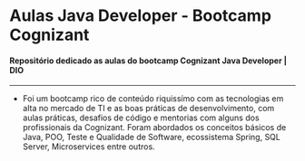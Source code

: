 # Aulas Java Developer - Bootcamp Cognizant
#### Repositório dedicado as aulas do bootcamp Cognizant Java Developer | DIO
<hr />

 - Foi um bootcamp rico de conteúdo riquissímo com as tecnologias em alta no mercado de TI e as boas práticas de desenvolvimento, com aulas práticas, desafios de código e mentorias com alguns dos profissionais da Cognizant.
Foram abordados os conceitos básicos de Java, POO, Teste e Qualidade de Software, ecossistema Spring, SQL Server, Microservices entre outros.
